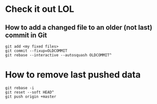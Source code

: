 # Check it out LOL

## How to add a changed file to an older (not last) commit in Git

```
git add <my fixed files>
git commit --fixup=OLDCOMMIT
git rebase --interactive --autosquash OLDCOMMIT^
```

# How to remove last pushed data
```
git rebase -i
git reset --soft HEAD^
git push origin +master
```